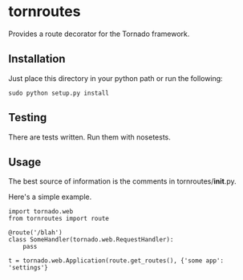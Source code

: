 # tornroutes

Provides a route decorator for the Tornado framework.

## Installation

Just place this directory in your python path or run the following:

    sudo python setup.py install

## Testing

There are tests written.  Run them with nosetests.

## Usage

The best source of information is the comments in tornroutes/__init__.py.

Here's a simple example.

    import tornado.web
    from tornroutes import route

    @route('/blah')
    class SomeHandler(tornado.web.RequestHandler):
        pass

    t = tornado.web.Application(route.get_routes(), {'some app': 'settings'}


